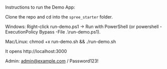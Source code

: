 Instructions to run the Demo App:

Clone the repo and cd into the `spree_starter` folder.

Windows: Right-click run-demo.ps1 → Run with PowerShell (or powershell -ExecutionPolicy Bypass -File .\run-demo.ps1).

Mac/Linux: chmod +x run-demo.sh && ./run-demo.sh

It opens http://localhost:3000

Admin: admin@example.com / Password123!
